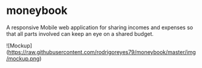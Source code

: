 # moneybook
A responsive Mobile web application for sharing incomes and expenses so that all parts involved can keep an eye on a shared budget.

![Mockup]
(https://raw.githubusercontent.com/rodrigoreyes79/moneybook/master/img/mockup.png)
